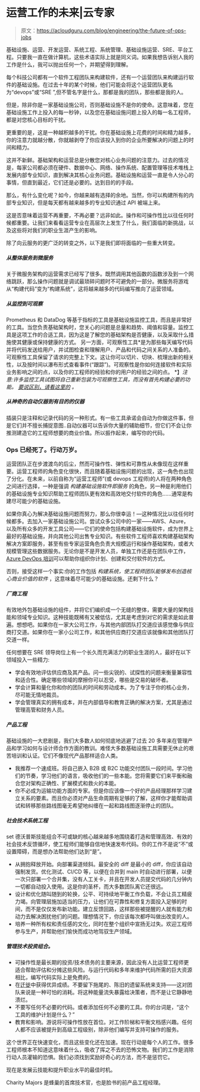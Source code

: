 # 运营工作的未来|云专家

> 原文：<https://acloudguru.com/blog/engineering/the-future-of-ops-jobs>

基础设施、运营、开发运营、系统工程、系统管理、基础设施运营、SRE、平台工程。只要我一直在做计算机，这些术语实际上就是同义词。如果我想告诉别人我的工作是什么，我可以抛出任何一个，并期望得到理解。

每个科技公司都有一个软件工程团队来构建软件，还有一个运营团队来构建运行软件的基础设施。在过去十年的某个时候，他们可能会将这个运营团队更名为“devops”或“SRE ”,但不管名字是什么，那都是我的团队，那些都是我的人。

但是，除非你是一家基础设施公司，否则基础设施不是你的使命。这意味着，您在基础设施工作上投入的每一秒钟，以及您在基础设施问题上投入的每一名工程师，都是对您核心目标的干扰。

更重要的是，这是一种越积越多的干扰。你在基础设施上花费的时间和精力越多，你的注意力就越分散，你就越剥夺了你应该投入到你的企业所要解决的问题上的时间和精力。

这并不新鲜。基础架构和运营总是分散您对核心业务问题的注意力。过去的情况是，每家公司都必须在硬件、数据中心、网络、操作系统、配置管理等技术堆栈上发展内部专业知识，直到解决其核心业务问题。基础设施和运营一直是令人分心的事情，但直到最近，它们还是必要的。达到目的的手段。

那么，有什么变化呢？如今，你越来越有选择的余地。当然，你可以构建所有的内部专业知识，但是每天都有越来越多的专业知识通过 API 被端上来。

这是否意味着运营不再重要，不再必要？远非如此。操作和可操作性比以往任何时候都重要。让我们来看看运营专业在高层次上发生了什么，我们面临的新挑战，以及这些将对我们的职业生涯产生的影响。

除了向云服务的更广泛的转变之外，以下是我们即将面临的一些重大转变。

##### **从整体服务到微服务**

关于微服务架构的运营需求已经写了很多。既然调用其他函数的函数涉及到一个网络跳跃，那么操作问题就是调试最琐碎问题时不可避免的一部分。微服务将游戏从“构建代码”变为“构建系统”，这将越来越多的代码编写推向了运营领域。

##### **从监控到可观察**

Prometheus 和 DataDog 等基于指标的工具是基础设施监控工具，而且是非常好的工具。当您负责基础架构时，您关心的问题是总量和趋势、阈值和容量。监控工具是这项工作的合适工具，因为这是了解您的基础架构是否健康，以及采取什么措施使其健康或保持健康的方式。    另一方面，可观察性工具*是为那些每天编写代码并将代码发送给用户，并试图检查和理解用户、产品和代码之间关系的人准备的。可观察性工具保留了请求的完整上下文。这让你可以切片、切块、梳理出新的相关性，以及按时间以瀑布形式查看事件(“跟踪”)。可观察性是你如何连接软件和实际业务影响之间的点，以及你的工程师的经验和你的用户的经验之间的点。    *】*注意:许多监控工具试图将自己重新包装为可观察性工具，而没有首先构建必要的功能。* [*要说区别，请看这里的*](https://www.honeycomb.io/blog/so-you-want-to-build-an-observability-tool/) *。*

##### **从神奇的自动仪器到有目的的仪器**

插装只是注释和记录代码的另一种形式。有一些工具承诺会自动为你做这件事，但是它们并不擅长捕捉意图..自动仪器可以告诉你大量的辅助细节，但它们不会让你推测建造它的工程师想要的商业价值。所以振作起来，编写你的代码。

### Ops 已经死了。行动万岁。

运营团队正在步渡渡鸟的后尘，然而可操作性、弹性和可靠性从未像现在这样重要。运营工程师的角色变化很快，而且随着基础设施问题的出现，这一角色也出现了分化。在未来，以前自称为“运营工程师”(或 devops 工程师)的人将在两种角色之间进行选择，一种是强调 *构建基础设施软件即服务* 的角色，另一种是利用他们的基础设施专业知识帮助工程师团队更有效和高效地交付软件的角色……通常是构建尽可能少的基础设施。

如果你真心为解决基础设施问题而努力，那么你很幸运！—这种情况比以往任何时候都多。去加入一家基础设施公司。尝试众多公司中的一家——AWS、Azure，以及所有众多的开发工具公司——它们的使命包括构建基础设施软件，成为世界上最好的基础设施，并向其他公司出售专业知识。有些软件工程师喜欢构建基础架构解决方案即服务，甚至有些专家运营角色负责大规模运行和操作基础架构，或者大规模管理这些数据服务。无论你是不是开发人员，单独工作还是在团队中工作， [Azure DevOps 培训](https://acloudguru.com/course/introduction-to-azure-devops)可以帮助你组织你计划、创建和交付软件的方式。

否则，接受这样一个事实:你的工作包括 *构建系统，使工程师团队能够发布创造核心商业价值的软件* ，这意味着尽可能少的基础设施。还剩下什么？

##### **厂商工程**

有效地外包基础设施的组件，并将它们编织成一个无缝的整体，需要大量的架构技能和领域专业知识。这种技能既稀有又被低估，尤其是考虑到对它的需求是如此普遍。想想吧。如果你在一家大公司工作，与其他内部团队打交道应该感觉像与供应商打交道。如果你在一家小公司工作，和其他供应商打交道应该就像和其他团队打交道一样。

任何想要在 SRE 领导岗位上有一个长久而充满活力的职业生涯的人，最好在以下领域投入一些精力:

*   学会有效地评估供应商及其产品。问一些尖锐的、试探性的问题来衡量兼容性和适合性。确定哪些领域的摩擦你可以忍受，哪些是交易的破坏者。
*   学会计算和量化你和你的团队的时间和劳动成本。为了专注于你的核心业务，尽可能无情地裁员。
*   学会管理真实的拥有成本，并在内部倡导和教育正确的解决方案，尤其是通过管理高管和财务人员。

##### **产品工程**

基础设施的一大悲剧是，我们大多数人如何彻底地逃避了过去 20 多年来在管理产品和学习如何与设计师合作方面的教训。难怪大多数基础设施工具需要无休止的艰苦培训和认证。它们不像现代产品那样适合人类。

*   我推荐一个速成班。将自己嵌入 B2B 或 B2C 功能交付团队一段时间。学习他们的节奏，学习他们的语言，吸收他们的一些本能。您将需要它们来平衡和融合您对架构正确性、扩展模式和救火的本能。
*   你不必成为运输功能方面的专家。但是你应该像一个好的产品经理那样学习建立关系的要素。而且你必须对产品生命周期有足够的了解，这样你才能帮助调试和转移那些路线图毫无希望地纠缠在一起和路线图逐渐停止的团队。

##### **社会技术系统工程**

set 德沃普斯技能组合不可或缺的核心越来越多地围绕着打造和管理高效、有效的社会技术反馈循环，使工程师们能够自信地快速发布代码。你的工作不是说“不”或设置障碍，而是想办法帮助他们达到“是”。

*   从拥抱释放开始。向部署渠道倾斜。最安全的 diff 是最小的 diff，你应该自动强制发货。优化测试、CI/CD 等，以便在合并到 main 时自动进行部署，以便一次只部署一个合并集，没有人工关卡，并且在开发人员提交代码的几分钟内一切都自动投入使用。这是你的圣杯，而大多数团队离它还很远。
*   设计和优化随叫随到的轮换，公平、可持续地平衡工作负载，不会让员工精疲力竭。向管理层施加适当的压力，让他们在可靠性和修复方面投入足够的时间，而不是仅仅发布新功能。建立反馈回路，这样那些被提醒的人就有能力和动力去解决困扰他们的问题。理想情况下，你应该每次都呼叫做出改变的人。
*   培养一种所有权和责任感的文化，同时在整个组织中宣扬无过失。欢迎工程师参与生产，并帮助他们愉快而成功地驾驭生产领域。

##### 管理技术投资组合。

*   可操作性是最长期的投资/技术债务的主要来源，因此没有人比运营工程师更适合帮助评估和分摊这些风险。与运行代码和多年来维护代码所需的巨大资源相比，编写代码实际上是免费的。
*   在[迁徙](https://acloudguru.com/blog/business/what-is-cloud-migration)中获得优异成绩。不要留下拖尾的、陈旧的遗留系统来支持——这对团队来说是一种可怕的消耗。将这种能量流失暴露给决策者，而不是让它静静地溃烂。
*   不要写任何不必要的代码。或者添加任何不必要的工具。你的台词是，“这个工具的维护计划是什么？”
*   教育和影响。游说将可操作性放在首位。对工作阶梯和平衡文档感兴趣。任何人都不应该被提升到高级工程级别，除非他们编写并支持可操作的服务。

这个世界正在快速变化，而且这些变化还在加速。现在行动是每个人的工作。很多工程师根本不知道这意味着什么，吸收了挥之不去的恐怖文物。我们的工作是消除行动人员灌输的恐惧。我们必须找到奖励好奇心的方法，而不是惩罚它。

现在是发展云技能和提升职业水平的最佳时机。

Charity Majors 是蜂巢的首席技术官，也是脸书的前产品工程经理。